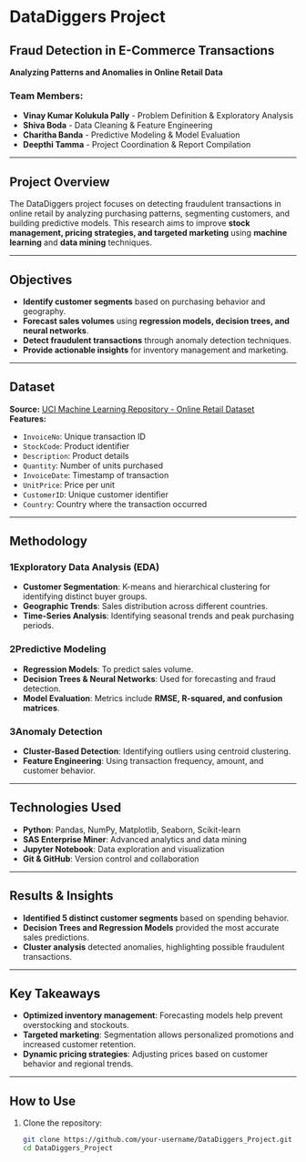 # DataDiggers Project

## Fraud Detection in E-Commerce Transactions  
**Analyzing Patterns and Anomalies in Online Retail Data**

### Team Members:
- **Vinay Kumar Kolukula Pally** - Problem Definition & Exploratory Analysis  
- **Shiva Boda** - Data Cleaning & Feature Engineering  
- **Charitha Banda** - Predictive Modeling & Model Evaluation  
- **Deepthi Tamma** - Project Coordination & Report Compilation  

---

## Project Overview
The DataDiggers project focuses on detecting fraudulent transactions in online retail by analyzing purchasing patterns, segmenting customers, and building predictive models. This research aims to improve **stock management, pricing strategies, and targeted marketing** using **machine learning** and **data mining** techniques.

---

## Objectives
- **Identify customer segments** based on purchasing behavior and geography.
- **Forecast sales volumes** using **regression models, decision trees, and neural networks**.
- **Detect fraudulent transactions** through anomaly detection techniques.
- **Provide actionable insights** for inventory management and marketing.

---

## Dataset
**Source:** [UCI Machine Learning Repository - Online Retail Dataset](https://archive.ics.uci.edu/dataset/352/online+retail)  
**Features:**
- `InvoiceNo`: Unique transaction ID  
- `StockCode`: Product identifier  
- `Description`: Product details  
- `Quantity`: Number of units purchased  
- `InvoiceDate`: Timestamp of transaction  
- `UnitPrice`: Price per unit  
- `CustomerID`: Unique customer identifier  
- `Country`: Country where the transaction occurred  

---

## Methodology
### **1️Exploratory Data Analysis (EDA)**
- **Customer Segmentation**: K-means and hierarchical clustering for identifying distinct buyer groups.  
- **Geographic Trends**: Sales distribution across different countries.  
- **Time-Series Analysis**: Identifying seasonal trends and peak purchasing periods.  

### **2️Predictive Modeling**
- **Regression Models**: To predict sales volume.  
- **Decision Trees & Neural Networks**: Used for forecasting and fraud detection.  
- **Model Evaluation**: Metrics include **RMSE, R-squared, and confusion matrices**.  

### **3️Anomaly Detection**
- **Cluster-Based Detection**: Identifying outliers using centroid clustering.  
- **Feature Engineering**: Using transaction frequency, amount, and customer behavior.  

---

## Technologies Used
- **Python**: Pandas, NumPy, Matplotlib, Seaborn, Scikit-learn  
- **SAS Enterprise Miner**: Advanced analytics and data mining  
- **Jupyter Notebook**: Data exploration and visualization  
- **Git & GitHub**: Version control and collaboration  

---

## Results & Insights
- **Identified 5 distinct customer segments** based on spending behavior.  
- **Decision Trees and Regression Models** provided the most accurate sales predictions.  
- **Cluster analysis** detected anomalies, highlighting possible fraudulent transactions.  

---

## Key Takeaways
- **Optimized inventory management**: Forecasting models help prevent overstocking and stockouts.  
- **Targeted marketing**: Segmentation allows personalized promotions and increased customer retention.  
- **Dynamic pricing strategies**: Adjusting prices based on customer behavior and regional trends.  

---

## How to Use
1. Clone the repository:
   ```sh
   git clone https://github.com/your-username/DataDiggers_Project.git
   cd DataDiggers_Project
